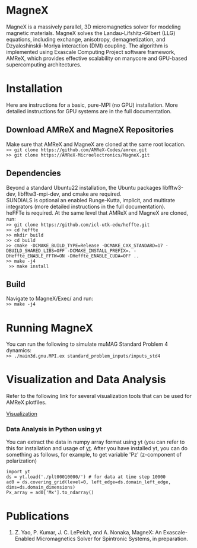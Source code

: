 # MagneX
MagneX is a massively parallel, 3D micromagnetics solver for modeling magnetic materials.
MagneX solves the Landau-Lifshitz-Gilbert (LLG) equations, including exchange, anisotropy, demagnetization, and Dzyaloshinskii-Moriya interaction (DMI) coupling.
The algorithm is implemented using Exascale Computing Project software framework, AMReX, which provides effective scalability on manycore and GPU-based supercomputing architectures.

# Installation
Here are instructions for a basic, pure-MPI (no GPU) installation.  More detailed instructions for GPU systems are in the full documentation.
## Download AMReX and MagneX Repositories
Make sure that AMReX and MagneX are cloned at the same root location. \
``` >> git clone https://github.com/AMReX-Codes/amrex.git ``` \
``` >> git clone https://AMReX-Microelectronics/MagneX.git ```
## Dependencies
Beyond a standard Ubuntu22 installation, the Ubuntu packages libfftw3-dev, libfftw3-mpi-dev, and cmake are required.\
SUNDIALS is optional an enabled Runge-Kutta, implicit, and multirate integrators (more detailed instructions in the full documentation).\
heFFTe is required.  At the same level that AMReX and MagneX are cloned, run: \
``` >> git clone https://github.com/icl-utk-edu/heffte.git ```\
``` >> cd heffte ```\
``` >> mkdir build ```\
``` >> cd build ```\
``` >> cmake -DCMAKE_BUILD_TYPE=Release -DCMAKE_CXX_STANDARD=17 -DBUILD_SHARED_LIBS=OFF -DCMAKE_INSTALL_PREFIX=. -DHeffte_ENABLE_FFTW=ON -DHeffte_ENABLE_CUDA=OFF .. ```\
``` >> make -j4 ```\
``` >> make install```
## Build
 Navigate to MagneX/Exec/ and run:\
```>> make -j4```

# Running MagneX
You can run the following to simulate muMAG Standard Problem 4 dynamics:\
```>> ./main3d.gnu.MPI.ex standard_problem_inputs/inputs_std4```
# Visualization and Data Analysis
Refer to the following link for several visualization tools that can be used for AMReX plotfiles. 

[Visualization](https://amrex-codes.github.io/amrex/docs_html/Visualization_Chapter.html)

### Data Analysis in Python using yt 
You can extract the data in numpy array format using yt (you can refer to this for installation and usage of [yt](https://yt-project.org/). After you have installed yt, you can do something as follows, for example, to get variable 'Pz' (z-component of polarization)
```
import yt
ds = yt.load('./plt00010000/') # for data at time step 10000
ad0 = ds.covering_grid(level=0, left_edge=ds.domain_left_edge, dims=ds.domain_dimensions)
Px_array = ad0['Mx'].to_ndarray()
```
# Publications
1. Z. Yao, P. Kumar, J. C. LePelch, and A. Nonaka, MagneX: An Exascale-Enabled Micromagnetics Solver for Spintronic Systems, in preparation.
